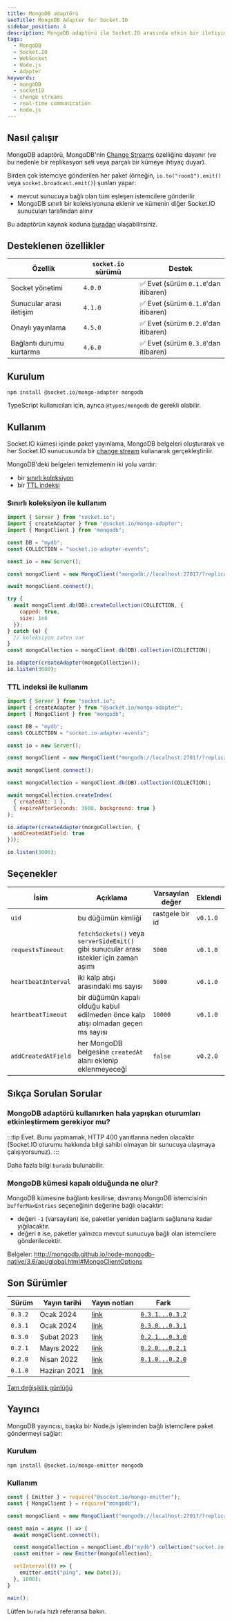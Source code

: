 ```yaml
---
title: MongoDB adaptörü
seoTitle: MongoDB Adapter for Socket.IO
sidebar_position: 4
description: MongoDB adaptörü ile Socket.IO arasında etkin bir iletişim kurmayı öğrenin. Bu kılavuzda, kurulumu ve kullanımını adım adım keşfedeceksiniz.
tags: 
  - MongoDB
  - Socket.IO
  - WebSocket
  - Node.js
  - Adapter
keywords: 
  - mongoDB
  - socketIO
  - change streams
  - real-time communication
  - node.js
---
```


## Nasıl çalışır

MongoDB adaptörü, MongoDB'nin [Change Streams](https://docs.mongodb.com/manual/changeStreams/) özelliğine dayanır (ve bu nedenle bir replikasyon seti veya parçalı bir kümeye ihtiyaç duyar).

Birden çok istemciye gönderilen her paket (örneğin, `io.to("room1").emit()` veya `socket.broadcast.emit()`) şunları yapar:

- mevcut sunucuya bağlı olan tüm eşleşen istemcilere gönderilir
- MongoDB sınırlı bir koleksiyonuna eklenir ve kümenin diğer Socket.IO sunucuları tarafından alınır



Bu adaptörün kaynak koduna [buradan](https://github.com/socketio/socket.io-mongo-adapter) ulaşabilirsiniz.

## Desteklenen özellikler

| Özellik                           | `socket.io` sürümü                     | Destek                                        |
|-----------------------------------|----------------------------------------|------------------------------------------------|
| Socket yönetimi                   | `4.0.0`                                | :white_check_mark: Evet (sürüm `0.1.0`'dan itibaren) |
| Sunucular arası iletişim          | `4.1.0`                                | :white_check_mark: Evet (sürüm `0.1.0`'dan itibaren) |
| Onaylı yayınlama                  | `4.5.0`  | :white_check_mark: Evet (sürüm `0.2.0`'dan itibaren) |
| Bağlantı durumu kurtarma          | `4.6.0`  | :white_check_mark: Evet (sürüm `0.3.0`'dan itibaren) |

## Kurulum

```
npm install @socket.io/mongo-adapter mongodb
```

TypeScript kullanıcıları için, ayrıca `@types/mongodb` de gerekli olabilir.

## Kullanım

Socket.IO kümesi içinde paket yayınlama, MongoDB belgeleri oluşturarak ve her Socket.IO sunucusunda bir [change stream](https://docs.mongodb.com/manual/changeStreams/) kullanarak gerçekleştirilir.

MongoDB'deki belgeleri temizlemenin iki yolu vardır:

- bir [sınırlı koleksiyon](https://www.mongodb.com/docs/manual/core/capped-collections/)
- bir [TTL indeksi](https://www.mongodb.com/docs/manual/core/index-ttl/)

### Sınırlı koleksiyon ile kullanım

```js
import { Server } from "socket.io";
import { createAdapter } from "@socket.io/mongo-adapter";
import { MongoClient } from "mongodb";

const DB = "mydb";
const COLLECTION = "socket.io-adapter-events";

const io = new Server();

const mongoClient = new MongoClient("mongodb://localhost:27017/?replicaSet=rs0");

await mongoClient.connect();

try {
  await mongoClient.db(DB).createCollection(COLLECTION, {
    capped: true,
    size: 1e6
  });
} catch (e) {
  // koleksiyon zaten var
}
const mongoCollection = mongoClient.db(DB).collection(COLLECTION);

io.adapter(createAdapter(mongoCollection));
io.listen(3000);
```

### TTL indeksi ile kullanım

```js
import { Server } from "socket.io";
import { createAdapter } from "@socket.io/mongo-adapter";
import { MongoClient } from "mongodb";

const DB = "mydb";
const COLLECTION = "socket.io-adapter-events";

const io = new Server();

const mongoClient = new MongoClient("mongodb://localhost:27017/?replicaSet=rs0");

await mongoClient.connect();

const mongoCollection = mongoClient.db(DB).collection(COLLECTION);

await mongoCollection.createIndex(
  { createdAt: 1 },
  { expireAfterSeconds: 3600, background: true }
);

io.adapter(createAdapter(mongoCollection, {
  addCreatedAtField: true
}));

io.listen(3000);
```

## Seçenekler

| İsim                | Açıklama                                                                                  | Varsayılan değer | Eklendi  |
|---------------------|-------------------------------------------------------------------------------------------|------------------|----------|
| `uid`               | bu düğümün kimliği                                                                        | rastgele bir id   | `v0.1.0` |
| `requestsTimeout`   | `fetchSockets()` veya `serverSideEmit()` gibi sunucular arası istekler için zaman aşımı   | `5000`           | `v0.1.0` |
| `heartbeatInterval` | iki kalp atışı arasındaki ms sayısı                                                       | `5000`           | `v0.1.0` |
| `heartbeatTimeout`  | bir düğümün kapalı olduğu kabul edilmeden önce kalp atışı olmadan geçen ms sayısı        | `10000`          | `v0.1.0` |
| `addCreatedAtField` | her MongoDB belgesine `createdAt` alanı eklenip eklenmeyeceği                             | `false`          | `v0.2.0` |

## Sıkça Sorulan Sorular

### MongoDB adaptörü kullanırken hala yapışkan oturumları etkinleştirmem gerekiyor mu?

:::tip
Evet. Bunu yapmamak, HTTP 400 yanıtlarına neden olacaktır (Socket.IO oturumu hakkında bilgi sahibi olmayan bir sunucuya ulaşmaya çalışıyorsunuz).
:::

Daha fazla bilgi `burada` bulunabilir.

### MongoDB kümesi kapalı olduğunda ne olur?

MongoDB kümesine bağlantı kesilirse, davranış MongoDB istemcisinin `bufferMaxEntries` seçeneğinin değerine bağlı olacaktır:

- değeri `-1` (varsayılan) ise, paketler yeniden bağlantı sağlanana kadar yığılacaktır.
- değeri `0` ise, paketler yalnızca mevcut sunucuya bağlı olan istemcilere gönderilecektir.

Belgeler: http://mongodb.github.io/node-mongodb-native/3.6/api/global.html#MongoClientOptions

## Son Sürümler

| Sürüm   | Yayın tarihi  | Yayın notları                                                                  | Fark                                                                                         |
|---------|---------------|--------------------------------------------------------------------------------|----------------------------------------------------------------------------------------------|
| `0.3.2` | Ocak 2024     | [link](https://github.com/socketio/socket.io-mongo-adapter/releases/tag/0.3.2) | [`0.3.1...0.3.2`](https://github.com/socketio/socket.io-mongo-adapter/compare/0.3.1...0.3.2) |
| `0.3.1` | Ocak 2024     | [link](https://github.com/socketio/socket.io-mongo-adapter/releases/tag/0.3.1) | [`0.3.0...0.3.1`](https://github.com/socketio/socket.io-mongo-adapter/compare/0.3.0...0.3.1) |
| `0.3.0` | Şubat 2023    | [link](https://github.com/socketio/socket.io-mongo-adapter/releases/tag/0.3.0) | [`0.2.1...0.3.0`](https://github.com/socketio/socket.io-mongo-adapter/compare/0.2.1...0.3.0) |
| `0.2.1` | Mayıs 2022    | [link](https://github.com/socketio/socket.io-mongo-adapter/releases/tag/0.2.1) | [`0.2.0...0.2.1`](https://github.com/socketio/socket.io-mongo-adapter/compare/0.2.0...0.2.1) |
| `0.2.0` | Nisan 2022    | [link](https://github.com/socketio/socket.io-mongo-adapter/releases/tag/0.2.0) | [`0.1.0...0.2.0`](https://github.com/socketio/socket.io-mongo-adapter/compare/0.1.0...0.2.0) |
| `0.1.0` | Haziran 2021  | [link](https://github.com/socketio/socket.io-mongo-adapter/releases/tag/0.1.0) |                                                                                              |

[Tam değişiklik günlüğü](https://github.com/socketio/socket.io-mongo-adapter/blob/main/CHANGELOG.md)

## Yayıncı

MongoDB yayıncısı, başka bir Node.js işleminden bağlı istemcilere paket göndermeyi sağlar:



### Kurulum

```
npm install @socket.io/mongo-emitter mongodb
```

### Kullanım

```js
const { Emitter } = require("@socket.io/mongo-emitter");
const { MongoClient } = require("mongodb");

const mongoClient = new MongoClient("mongodb://localhost:27017/?replicaSet=rs0");

const main = async () => {
  await mongoClient.connect();

  const mongoCollection = mongoClient.db("mydb").collection("socket.io-adapter-events");
  const emitter = new Emitter(mongoCollection);

  setInterval(() => {
    emitter.emit("ping", new Date());
  }, 1000);
}

main();
```

Lütfen `burada` hızlı referansa bakın.